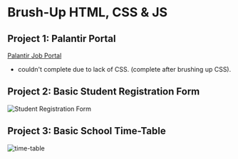 # Brush-Up HTML, CSS &  JS

## Project 1: Palantir Portal

[Palantir Job Portal](https://jobs.lever.co/palantir/d5ee2dda-9865-4602-8e30-7a9250ea5c5b)

- couldn't complete due to lack of CSS. (complete after brushing up CSS).

## Project 2: Basic Student Registration Form

![Student Registration Form](https://github.com/krishmurarka/Brush-Up-HTML/assets/64781854/f863282b-1d5d-4c9b-83b4-62d422099f5c)

## Project 3: Basic School Time-Table

![time-table](https://github.com/krishmurarka/Brush-Up-HTML/assets/64781854/16084877-1e55-4459-b7cc-e656046bc663)
